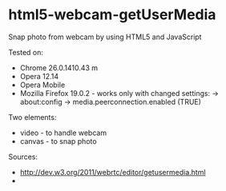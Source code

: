html5-webcam-getUserMedia
=========================

Snap photo from webcam by using HTML5 and JavaScript

Tested on:

- Chrome 26.0.1410.43 m
- Opera 12.14
- Opera Mobile
- Mozilla Firefox 19.0.2 - works only with changed settings: 
	-> about:config -> media.peerconnection.enabled (TRUE)

Two elements:

- video - to handle webcam
- canvas - to snap photo

Sources:

- http://dev.w3.org/2011/webrtc/editor/getusermedia.html
- 
